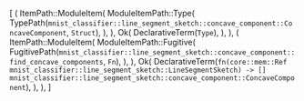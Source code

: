 [
    (
        ItemPath::ModuleItem(
            ModuleItemPath::Type(
                TypePath(`mnist_classifier::line_segment_sketch::concave_component::ConcaveComponent`, `Struct`),
            ),
        ),
        Ok(
            DeclarativeTerm(`Type`),
        ),
    ),
    (
        ItemPath::ModuleItem(
            ModuleItemPath::Fugitive(
                FugitivePath(`mnist_classifier::line_segment_sketch::concave_component::find_concave_components`, `Fn`),
            ),
        ),
        Ok(
            DeclarativeTerm(`fn(core::mem::Ref mnist_classifier::line_segment_sketch::LineSegmentSketch) -> [] mnist_classifier::line_segment_sketch::concave_component::ConcaveComponent`),
        ),
    ),
]